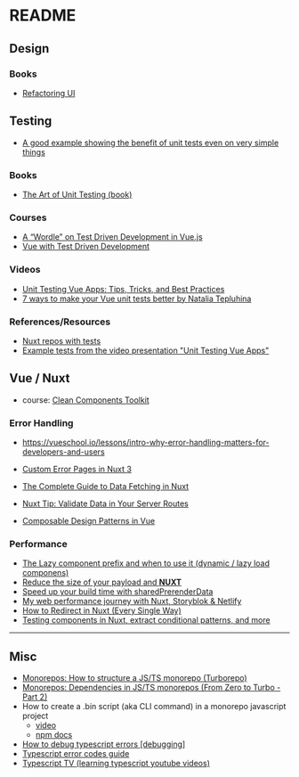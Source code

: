 # README

## Design

### Books
- [Refactoring UI](https://drive.google.com/file/d/1QAH8hWu4nTJRcVaDwdXz_zsghG5-JGzC/view?usp=sharing)



## Testing
- [A good example showing the benefit of unit tests even on very simple things](https://www.udemy.com/course/javascript-unit-testing-the-practical-guide/learn/lecture/31877852#overview)


### Books
- [The Art of Unit Testing (book)](https://github.com/dashpradeep99/https-github.com-miguellgt-books/blob/master/tdd%20%2B%20bdd/the-art-of-unit-testing.pdf)


### Courses
- [A “Wordle” on Test Driven Development in Vue.js](https://vueschool.io/courses/a-wordle-on-test-driven-development-in-vue-js)
- [Vue with Test Driven Development](https://www.udemy.com/course/vue-with-test-driven-development/)


### Videos
- [Unit Testing Vue Apps: Tips, Tricks, and Best Practices](https://www.youtube.com/watch?v=iD_d3jTJxxU&ab_channel=VueMastery)
- [7 ways to make your Vue unit tests better by Natalia Tepluhina](https://www.youtube.com/watch?v=L_BK8zXGdBM)


### References/Resources
- [Nuxt repos with tests](https://github.com/stars/devinschumacher/lists/repos-with-tests)
- [Example tests from the video presentation "Unit Testing Vue Apps"](https://github.com/bethqiang/vueconf-2022-demo-app/tree/main/src)


## Vue / Nuxt
- course: [Clean Components Toolkit](https://michaelnthiessen.com/courses/clean-components-toolkit)

### Error Handling
- https://vueschool.io/lessons/intro-why-error-handling-matters-for-developers-and-users
- [Custom Error Pages in Nuxt 3](https://masteringnuxt.com/blog/custom-error-pages-in-nuxt3)

- [The Complete Guide to Data Fetching in Nuxt](https://vueschool.io/courses/the-complete-guide-to-data-fetching-in-nuxt)
- [Nuxt Tip: Validate Data in Your Server Routes](https://mokkapps.de/vue-tips/validate-data-in-your-nuxt-server-routes)
- [Composable Design Patterns in Vue](https://michaelnthiessen.com/composable-patterns-in-vue)


### Performance
- [The Lazy component prefix and when to use it (dynamic / lazy load componens)](https://www.youtube.com/watch?v=YbAQC1yetUM&list=PL06MUQt-_wls2sirXbt919cIbGvKv6k5Q&index=3&ab_channel=AlexanderLichter)
- [Reduce the size of your payload and __NUXT__ ](https://www.youtube.com/watch?v=laRJNkG_wls&list=PL06MUQt-_wls2sirXbt919cIbGvKv6k5Q&index=1&ab_channel=AlexanderLichter)
- [Speed up your build time with sharedPrerenderData](https://www.youtube.com/watch?v=1jUupYHVvrU&list=PL06MUQt-_wls2sirXbt919cIbGvKv6k5Q&index=3&ab_channel=AlexanderLichter)
- [My web performance journey with Nuxt, Storyblok & Netlify](https://www.dawntraoz.com/blog/my-web-performance-journey-with-nuxt-storyblok-netlify/)
- [How to Redirect in Nuxt (Every Single Way)](https://masteringnuxt.com/blog/how-to-redirect-in-nuxt-every-single-way)
- [Testing components in Nuxt, extract conditional patterns, and more](https://michaelnthiessen.com/weekly-192-november-20)


---

## Misc

- [Monorepos: How to structure a JS/TS monorepo (Turborepo)](https://www.youtube.com/watch?v=TeOSuGRHq7k&ab_channel=AnthonyShew)
- [Monorepos: Dependencies in JS/TS monorepos (From Zero to Turbo - Part 2)](https://www.youtube.com/watch?v=oHag57_zRs8&ab_channel=AnthonyShew)
- How to create a .bin script (aka CLI command) in a monorepo javascript project
  - [video](https://www.udemy.com/course/monorepos-a-beginners-guide/learn/lecture/23143290#overview)
  - [npm docs](https://docs.npmjs.com/cli/v6/configuring-npm/package-json#bin)
- [How to debug typescript errors [debugging]](https://www.zipy.ai/blog/typescript-errors)
- [Typescript error codes guide](https://typescript.tv/errors/)
- [Typescript TV (learning typescript youtube videos)](https://www.youtube.com/@TypeScriptTV)

